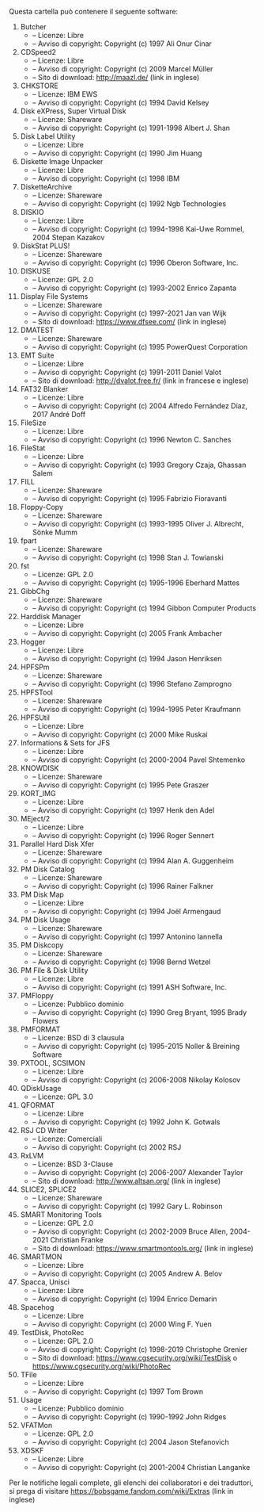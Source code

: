 ﻿Questa cartella può contenere il seguente software:

1. Butcher
   - – Licenze: Libre
   - – Avviso di copyright: Copyright (c) 1997 Ali Onur Cinar
2. CDSpeed2
   - – Licenze: Libre
   - – Avviso di copyright: Copyright (c) 2009 Marcel Müller
   - – Sito di download: http://maazl.de/ (link in inglese)
3. CHKSTORE
   - – Licenze: IBM EWS
   - – Avviso di copyright: Copyright (c) 1994 David Kelsey
4. Disk eXPress, Super Virtual Disk
   - – Licenze: Shareware
   - – Avviso di copyright: Copyright (c) 1991-1998 Albert J. Shan
5. Disk Label Utility
   - – Licenze: Libre
   - – Avviso di copyright: Copyright (c) 1990 Jim Huang
6. Diskette Image Unpacker
   - – Licenze: Libre
   - – Avviso di copyright: Copyright (c) 1998 IBM
7. DisketteArchive
   - – Licenze: Shareware
   - – Avviso di copyright: Copyright (c) 1992 Ngb Technologies
8. DISKIO
   - – Licenze: Libre
   - – Avviso di copyright: Copyright (c) 1994-1998 Kai-Uwe Rommel, 2004 Stepan Kazakov
9. DiskStat PLUS!
   - – Licenze: Shareware
   - – Avviso di copyright: Copyright (c) 1996 Oberon Software, Inc.
10. DISKUSE
    - – Licenze: GPL 2.0
    - – Avviso di copyright: Copyright (c) 1993-2002 Enrico Zapanta
11. Display File Systems
    - – Licenze: Shareware
    - – Avviso di copyright: Copyright (c) 1997-2021 Jan van Wijk
    - – Sito di download: https://www.dfsee.com/ (link in inglese)
12. DMATEST
    - – Licenze: Shareware
    - – Avviso di copyright: Copyright (c) 1995 PowerQuest Corporation
13. EMT Suite
    - – Licenze: Libre
    - – Avviso di copyright: Copyright (c) 1991-2011 Daniel Valot
    - – Sito di download: http://dvalot.free.fr/ (link in francese e inglese)
14. FAT32 Blanker
    - – Licenze: Libre
    - – Avviso di copyright: Copyright (c) 2004 Alfredo Fernández Díaz, 2017 André Doff
15. FileSize
    - – Licenze: Libre
    - – Avviso di copyright: Copyright (c) 1996 Newton C. Sanches
16. FileStat
    - – Licenze: Libre
    - – Avviso di copyright: Copyright (c) 1993 Gregory Czaja, Ghassan Salem
17. FILL
    - – Licenze: Shareware
    - – Avviso di copyright: Copyright (c) 1995 Fabrizio Fioravanti
18. Floppy-Copy
    - – Licenze: Shareware
    - – Avviso di copyright: Copyright (c) 1993-1995 Oliver J. Albrecht, Sönke Mumm
19. fpart
    - – Licenze: Shareware
    - – Avviso di copyright: Copyright (c) 1998 Stan J. Towianski
20. fst
    - – Licenze: GPL 2.0
    - – Avviso di copyright: Copyright (c) 1995-1996 Eberhard Mattes
21. GibbChg
    - – Licenze: Shareware
    - – Avviso di copyright: Copyright (c) 1994 Gibbon Computer Products
22. Harddisk Manager
    - – Licenze: Libre
    - – Avviso di copyright: Copyright (c) 2005 Frank Ambacher
23. Hogger
    - – Licenze: Libre
    - – Avviso di copyright: Copyright (c) 1994 Jason Henriksen
24. HPFSPm
    - – Licenze: Shareware
    - – Avviso di copyright: Copyright (c) 1996 Stefano Zamprogno
25. HPFSTool
    - – Licenze: Shareware
    - – Avviso di copyright: Copyright (c) 1994-1995 Peter Kraufmann
26. HPFSUtil
    - – Licenze: Libre
    - – Avviso di copyright: Copyright (c) 2000 Mike Ruskai
27. Informations & Sets for JFS
    - – Licenze: Libre
    - – Avviso di copyright: Copyright (c) 2000-2004 Pavel Shtemenko
28. KNOWDISK
    - – Licenze: Shareware
    - – Avviso di copyright: Copyright (c) 1995 Pete Graszer
29. KORT_IMG
    - – Licenze: Libre
    - – Avviso di copyright: Copyright (c) 1997 Henk den Adel
30. MEject/2
    - – Licenze: Libre
    - – Avviso di copyright: Copyright (c) 1996 Roger Sennert
31. Parallel Hard Disk Xfer
    - – Licenze: Shareware
    - – Avviso di copyright: Copyright (c) 1994 Alan A. Guggenheim
32. PM Disk Catalog
    - – Licenze: Shareware
    - – Avviso di copyright: Copyright (c) 1996 Rainer Falkner
33. PM Disk Map
    - – Licenze: Libre
    - – Avviso di copyright: Copyright (c) 1994 Joël Armengaud
34. PM Disk Usage
    - – Licenze: Shareware
    - – Avviso di copyright: Copyright (c) 1997 Antonino Iannella
35. PM Diskcopy
    - – Licenze: Shareware
    - – Avviso di copyright: Copyright (c) 1998 Bernd Wetzel
36. PM File & Disk Utility
    - – Licenze: Libre
    - – Avviso di copyright: Copyright (c) 1991 ASH Software, Inc.
37. PMFloppy
    - – Licenze: Pubblico dominio
    - – Avviso di copyright: Copyright (c) 1990 Greg Bryant, 1995 Brady Flowers
38. PMFORMAT
    - – Licenze: BSD di 3 clausula
    - – Avviso di copyright: Copyright (c) 1995-2015 Noller & Breining Software
39. PXTOOL, SCSIMON
    - – Licenze: Libre
    - – Avviso di copyright: Copyright (c) 2006-2008 Nikolay Kolosov
40. QDiskUsage
    - – Licenze: GPL 3.0
41. QFORMAT
    - – Licenze: Libre
    - – Avviso di copyright: Copyright (c) 1992 John K. Gotwals
42. RSJ CD Writer
    - – Licenze: Comerciali
    - – Avviso di copyright: Copyright (c) 2002 RSJ
43. RxLVM
    - – Licenze: BSD 3-Clause
    - – Avviso di copyright: Copyright (c) 2006-2007 Alexander Taylor
    - – Sito di download: http://www.altsan.org/ (link in inglese)
44. SLICE2, SPLICE2
    - – Licenze: Shareware
    - – Avviso di copyright: Copyright (c) 1992 Gary L. Robinson
45. SMART Monitoring Tools
    - – Licenze: GPL 2.0
    - – Avviso di copyright: Copyright (c) 2002-2009 Bruce Allen, 2004-2021 Christian Franke
    - – Sito di download: https://www.smartmontools.org/ (link in inglese)
46. SMARTMON
    - – Licenze: Libre
    - – Avviso di copyright: Copyright (c) 2005 Andrew A. Belov
47. Spacca, Unisci
    - – Licenze: Libre
    - – Avviso di copyright: Copyright (c) 1994 Enrico Demarin
48. Spacehog
    - – Licenze: Libre
    - – Avviso di copyright: Copyright (c) 2000 Wing F. Yuen
49. TestDisk, PhotoRec
    - – Licenze: GPL 2.0
    - – Avviso di copyright: Copyright (c) 1998-2019 Christophe Grenier
    - – Sito di download: https://www.cgsecurity.org/wiki/TestDisk o https://www.cgsecurity.org/wiki/PhotoRec
50. TFile
    - – Licenze: Libre
    - – Avviso di copyright: Copyright (c) 1997 Tom Brown
51. Usage
    - – Licenze: Pubblico dominio
    - – Avviso di copyright: Copyright (c) 1990-1992 John Ridges
52. VFATMon
    - – Licenze: GPL 2.0
    - – Avviso di copyright: Copyright (c) 2004 Jason Stefanovich
53. XDSKF
    - – Licenze: Libre
    - – Avviso di copyright: Copyright (c) 2001-2004 Christian Langanke

Per le notifiche legali complete, gli elenchi dei collaboratori e dei traduttori, si prega di visitare https://bobsgame.fandom.com/wiki/Extras (link in inglese)
